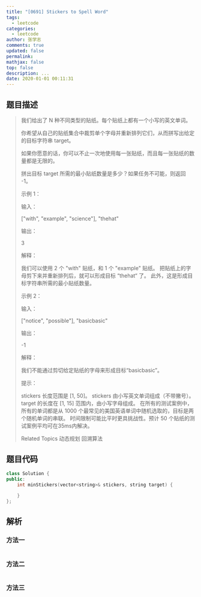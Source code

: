 ```yaml
---
title: "[0691] Stickers to Spell Word"
tags:
  - leetcode
categories:
  - leetcode
author: 张学志
comments: true
updated: false
permalink:
mathjax: false
top: false
description: ...
date: 2020-01-01 00:11:31
---
```


## 题目描述

> 我们给出了 N 种不同类型的贴纸。每个贴纸上都有一个小写的英文单词。 
> 
> 你希望从自己的贴纸集合中裁剪单个字母并重新排列它们，从而拼写出给定的目标字符串 target。 
> 
> 如果你愿意的话，你可以不止一次地使用每一张贴纸，而且每一张贴纸的数量都是无限的。 
> 
> 拼出目标 target 所需的最小贴纸数量是多少？如果任务不可能，则返回 -1。 
> 
> 
> 
> 示例 1： 
> 
> 输入： 
> 
> ["with", "example", "science"], "thehat"
> 
> 
> 输出： 
> 
> 3
> 
> 
> 解释： 
> 
> 我们可以使用 2 个 "with" 贴纸，和 1 个 "example" 贴纸。
> 把贴纸上的字母剪下来并重新排列后，就可以形成目标 “thehat“ 了。
> 此外，这是形成目标字符串所需的最小贴纸数量。
> 
> 
> 示例 2： 
> 
> 输入： 
> 
> ["notice", "possible"], "basicbasic"
> 
> 
> 输出： 
> 
> -1
> 
> 
> 解释： 
> 
> 我们不能通过剪切给定贴纸的字母来形成目标“basicbasic”。
> 
> 
> 
> 
> 提示： 
> 
> 
> stickers 长度范围是 [1, 50]。 
> stickers 由小写英文单词组成（不带撇号）。 
> target 的长度在 [1, 15] 范围内，由小写字母组成。 
> 在所有的测试案例中，所有的单词都是从 1000 个最常见的美国英语单词中随机选取的，目标是两个随机单词的串联。 
> 时间限制可能比平时更具挑战性。预计 50 个贴纸的测试案例平均可在35ms内解决。 
> 
> 
> 
> Related Topics 动态规划 回溯算法

## 题目代码

```cpp
class Solution {
public:
    int minStickers(vector<string>& stickers, string target) {
        
    }
};
```

## 解析

### 方法一

```cpp

```

### 方法二

```cpp

```

### 方法三

```cpp

```

